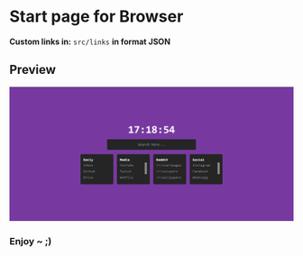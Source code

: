 # Start page for Browser

**Custom links in:** `src/links` **in format JSON**

## Preview
![StartPage](/public//img/startpage.png)

### Enjoy ~ ;)